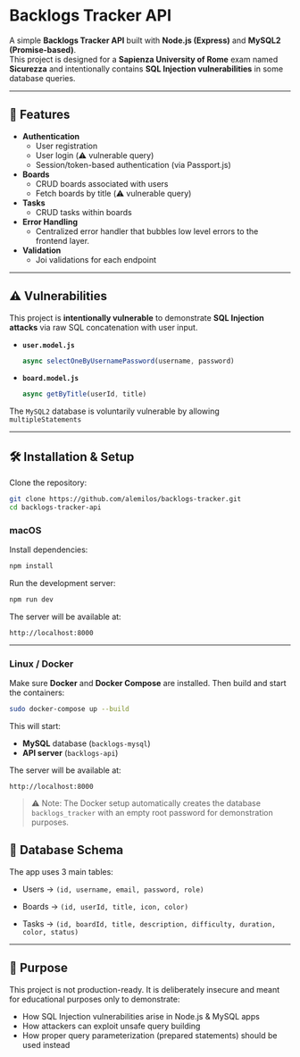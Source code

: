 # Backlogs Tracker API

A simple **Backlogs Tracker API** built with **Node.js (Express)** and **MySQL2 (Promise-based)**.  
This project is designed for a **Sapienza University of Rome** exam named **Sicurezza** and intentionally contains **SQL Injection vulnerabilities** in some database queries.

---

## 🚀 Features

- **Authentication**
  - User registration
  - User login (⚠️ vulnerable query)
  - Session/token-based authentication (via Passport.js)
- **Boards**
  - CRUD boards associated with users
  - Fetch boards by title (⚠️ vulnerable query)
- **Tasks**
  - CRUD tasks within boards
- **Error Handling**
  - Centralized error handler that bubbles low level errors to the frontend layer.
- **Validation**
  - Joi validations for each endpoint

---

## ⚠️ Vulnerabilities

This project is **intentionally vulnerable** to demonstrate **SQL Injection attacks** via raw SQL concatenation with user input.

- **`user.model.js`**

  ```js
  async selectOneByUsernamePassword(username, password)

  ```

- **`board.model.js`**
  ```js
  async getByTitle(userId, title)
  ```

The `MySQL2` database is voluntarily vulnerable by allowing `multipleStatements`

---

## 🛠️ Installation & Setup

Clone the repository:

```bash
git clone https://github.com/alemilos/backlogs-tracker.git
cd backlogs-tracker-api
```

### macOS

Install dependencies:

```bash
npm install
```

Run the development server:

```bash
npm run dev
```

The server will be available at:

```
http://localhost:8000
```

---

### Linux / Docker

Make sure **Docker** and **Docker Compose** are installed. Then build and start the containers:

```bash
sudo docker-compose up --build
```

This will start:

- **MySQL** database (`backlogs-mysql`)
- **API server** (`backlogs-api`)

The server will be available at:

```
http://localhost:8000
```

> ⚠️ Note: The Docker setup automatically creates the database `backlogs_tracker` with an empty root password for demonstration purposes.

## 📑 Database Schema

The app uses 3 main tables:

- Users → `(id, username, email, password, role)`

- Boards → `(id, userId, title, icon, color)`

- Tasks → `(id, boardId, title, description, difficulty, duration, color, status)`

---

## 🎯 Purpose

This project is not production-ready.
It is deliberately insecure and meant for educational purposes only to demonstrate:

- How SQL Injection vulnerabilities arise in Node.js & MySQL apps
- How attackers can exploit unsafe query building
- How proper query parameterization (prepared statements) should be used instead
